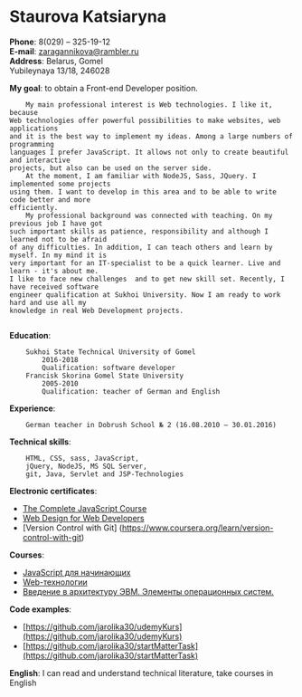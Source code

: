 # Staurova Katsiaryna  

**Phone**: 8(029) – 325-19-12  
**E-mail**: zaragannikova@rambler.ru  
**Address**: Belarus, Gomel  
	Yubileynaya 13/18, 246028  
			 
**My goal**: to obtain a Front-end Developer position.  
```
	My main professional interest is Web technologies. I like it, because
Web technologies offer powerful possibilities to make websites, web applications
and it is the best way to implement my ideas. Among a large numbers of programming  
languages I prefer JavaScript. It allows not only to create beautiful and interactive 
projects, but also can be used on the server side.
	At the moment, I am familiar with NodeJS, Sass, JQuery. I implemented some projects 
using them. I want to develop in this area and to be able to write code better and more  
efficiently.
	My professional background was connected with teaching. On my previous job I have got 
such important skills as patience, responsibility and although I learned not to be afraid 
of any difficulties. In addition, I can teach others and learn by myself. In my mind it is 
very important for an IT-specialist to be a quick learner. Live and learn - it's about me. 
I like to face new challenges  and to get new skill set. Recently, I have received software
engineer qualification at Sukhoi University. Now I am ready to work hard and use all my 
knowledge in real Web Development projects. 
 
```
**Education**:  

		Sukhoi State Technical University of Gomel  
			2016-2018  
			Qualification: software developer  
		Francisk Skorina Gomel State University  
			2005-2010  
			Qualification: teacher of German and English  
			
				   
**Experience**:  

		German teacher in Dobrush School № 2 (16.08.2010 – 30.01.2016)  
		

**Technical skills**:   

		HTML, CSS, sass, JavaScript,  
		jQuery, NodeJS, MS SQL Server,  
		git, Java, Servlet and JSP-Technologies  
					  
**Electronic certificates**:  
* [The Complete JavaScript Course](https://www.udemy.com/certificate/UC-QT0R53K2/) 
* [Web Design for Web Developers](https://www.udemy.com/certificate/UC-5ZAJZ3ZG/)  
* [Version Control with Git] (https://www.coursera.org/learn/version-control-with-git)  
		
		
**Courses**:  
* [JavaScript для начинающих](https://stepik.org/course/2223/syllabus)  
* [Web-технологии](https://stepik.org/course/154/syllabus)  
* [Введение в архитектуру ЭВМ. Элементы операционных систем.](https://stepik.org/course/253/syllabus)  
		
							 
**Сode examples**:  
* [https://github.com/jarolika30/udemyKurs](https://github.com/jarolika30/udemyKurs)  
* [https://github.com/jarolika30/startMatterTask](https://github.com/jarolika30/startMatterTask)   
		
							 
**English**: I can read and understand technical literature, take courses in English